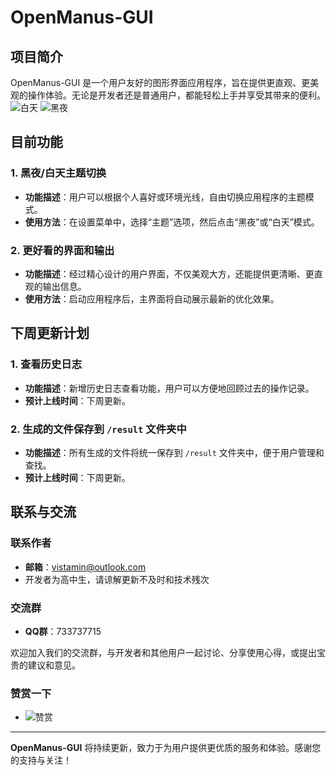 # OpenManus-GUI

## 项目简介
OpenManus-GUI 是一个用户友好的图形界面应用程序，旨在提供更直观、更美观的操作体验。无论是开发者还是普通用户，都能轻松上手并享受其带来的便利。
![白天](https://img.picui.cn/free/2025/03/09/67cd54a52e9b5.png "白天")
![黑夜](https://img.picui.cn/free/2025/03/09/67cd54a52d47e.png "黑夜")

## 目前功能

### 1. 黑夜/白天主题切换
- **功能描述**：用户可以根据个人喜好或环境光线，自由切换应用程序的主题模式。
- **使用方法**：在设置菜单中，选择“主题”选项，然后点击“黑夜”或“白天”模式。

### 2. 更好看的界面和输出
- **功能描述**：经过精心设计的用户界面，不仅美观大方，还能提供更清晰、更直观的输出信息。
- **使用方法**：启动应用程序后，主界面将自动展示最新的优化效果。

## 下周更新计划

### 1. 查看历史日志
- **功能描述**：新增历史日志查看功能，用户可以方便地回顾过去的操作记录。
- **预计上线时间**：下周更新。

### 2. 生成的文件保存到 `/result` 文件夹中
- **功能描述**：所有生成的文件将统一保存到 `/result` 文件夹中，便于用户管理和查找。
- **预计上线时间**：下周更新。

## 联系与交流

### 联系作者
- **邮箱**：vistamin@outlook.com
- 开发者为高中生，请谅解更新不及时和技术残次

### 交流群
- **QQ群**：733737715

欢迎加入我们的交流群，与开发者和其他用户一起讨论、分享使用心得，或提出宝贵的建议和意见。
### 赞赏一下
- ![赞赏](https://private-user-images.bgithub.xyz/164725925/346342198-4fc7"赞赏")
---

**OpenManus-GUI** 将持续更新，致力于为用户提供更优质的服务和体验。感谢您的支持与关注！
